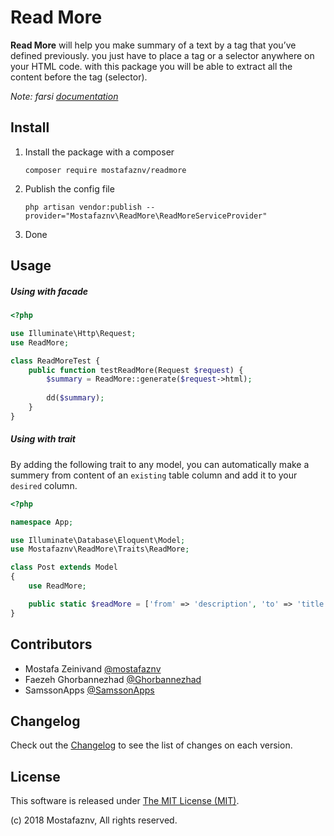 # Read More 

**Read More** will help you make summary of a text by a tag that you’ve defined previously. you just have to place a tag or a selector anywhere on your HTML code. with this package you will be able to extract all the content before the tag (selector).

*Note: farsi [documentation](https://github.com/mostafaznv/readmore/blob/master/README.fa.md)*


## Install

1. Install the package with a composer 
    ```shell
    composer require mostafaznv/readmore
    ```

2. Publish the config file
    ```
    php artisan vendor:publish --provider="Mostafaznv\ReadMore\ReadMoreServiceProvider"
    ```

3. Done


## Usage

##### Using with facade

```php
<?php

use Illuminate\Http\Request;
use ReadMore;

class ReadMoreTest {
    public function testReadMore(Request $request) {
        $summary = ReadMore::generate($request->html);
        
        dd($summary);
    }   
}
```


##### Using with trait

By adding the following trait to any model, you can automatically make a summery from content of an `existing` table column and add it to your `desired` column.
```php
<?php

namespace App;

use Illuminate\Database\Eloquent\Model;
use Mostafaznv\ReadMore\Traits\ReadMore;

class Post extends Model
{
    use ReadMore;

    public static $readMore = ['from' => 'description', 'to' => 'title'];
}

```


## Contributors
- Mostafa Zeinivand [@mostafaznv](https://github.com/mostafaznv)
- Faezeh Ghorbannezhad [@Ghorbannezhad](https://github.com/Ghorbannezhad)
- SamssonApps [@SamssonApps](https://github.com/SamssonApps)


## Changelog

Check out the [Changelog](CHANGELOG.md) to see the list of changes on each version.

## License

This software is released under [The MIT License (MIT)](LICENSE).

(c) 2018 Mostafaznv, All rights reserved.
